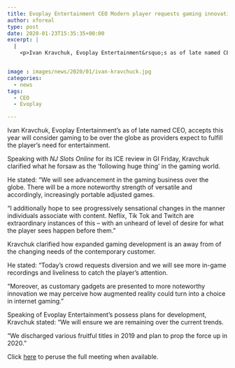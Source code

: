 ```yaml
---
title: Evoplay Entertainment CEO Modern player requests gaming innovation
author: xforeal 
type: post
date: 2020-01-23T15:35:35+00:00
excerpt: |
  |
    <p>Ivan Kravchuk, Evoplay Entertainment&rsquo;s as of late named CEO, accepts this year will consider gaming to be over the globe as providers mean to satisfy the player&#8217;s need for entertainment </p>


image : images/news/2020/01/ivan-kravchuck.jpg
categories:
  - news
tags:
  - CEO
  - Evoplay

---
```

Ivan Kravchuk, Evoplay Entertainment’s as of late named CEO, accepts this year will consider gaming to be over the globe as providers expect to fulfill the player’s need for entertainment.

Speaking with _NJ Slots Online_ for its ICE review in GI Friday, Kravchuk clarified what he forsaw as the ‘following huge thing’ in the gaming world.

He stated: “We will see advancement in the gaming business over the globe. There will be a more noteworthy strength of versatile and accordingly, increasingly portable adjusted games.

“I additionally hope to see progressively sensational changes in the manner individuals associate with content. Neflix, Tik Tok and Twitch are extraordinary instances of this – with an unheard of level of desire for what the player sees happen before them.”

Kravchuk clarified how expanded gaming development is an away from of the changing needs of the contemporary customer.

He stated: “Today’s crowd requests diversion and we will see more in-game recordings and liveliness to catch the player’s attention.

“Moreover, as customary gadgets are presented to more noteworthy innovation we may perceive how augmented reality could turn into a choice in internet gaming.”

Speaking of Evoplay Entertainment’s possess plans for development, Kravchuk stated: “We will ensure we are remaining over the current trends.

“We discharged various fruitful titles in 2019 and plan to prop the force up in 2020.”

Click [here][1] to peruse the full meeting when available.

 [1]: #